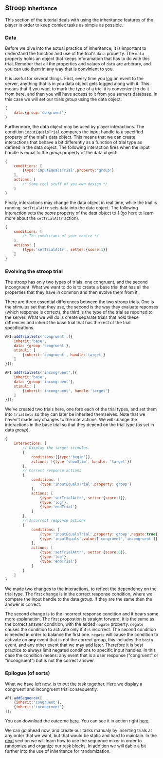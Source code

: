 ## Stroop <small>Inheritance</small>
This section of the tutorial deals with using the inheritance features of the player in order to keep comlex tasks as simple as possible.

### Data
Before we dive into the actual practice of inheritance, it is important to understand the function and use of the trial's `data` property. The `data` property holds an object that keeps inforamation that has to do with this trial. Remeber that all the properties and values of `data` are arbitrary, and you can use them in any way that is convinient to you.

It is useful for several things. First, every time you [log](./API.md#interactions-actions) an event to the server, anything that is in you data object gets logged along with it. This means that if you want to mark the type of a trial it is convenient to do it from here, and then you will have access to it from you servers database. In this case we will set our trials *group* using the data object:

```js
{
	data:{group:'congruent'}
}
```

Furthermore, the data object may be used by player interactions. The condition `inputEqualsTrial` compares the input handle to a specified property of the trial's data object. This means that we can create interactions that behave a bit differently as a function of trial type as defined in the data object. The following interaction fires when the input handle is equal to the *group* property of the data object:

```js
{
	conditions: [
		{type:'inputEqualsTrial',property:'group'}
	],
	actions: [
		/* Some cool stuff of you own design */
	]
}
```

Finaly, interactions may change the data object in real time, while the trial is running. `setTrialAttr` sets data into the data object. The following interaction sets the *score* property of the data object to *1* (go [here](./API.md#interactions-actions) to learn more about the `setTrialAttr` action).

```js
{
	conditions: [
		/* The conditions of your choice */
	],
	actions: [
		{type:'setTrialAttr', setter:{score:1}}
	]
}
```

### Evolving the stroop trial
The stroop has only two types of trials: one congruent, and the second incongruent. What we want to do is to create a base trial that has all the properties that they have in common and then evolve them from it.

There are three essential differences between the two stroop trials. One is the stimulus set that they use, the second is the way they evaluate reponses (which response is correct), the third is the type of the trial as reported to the server. What we will do is create separate trials that hold these diffrences and inherit the base trial that has the rest of the trial specifications.

```js
API.addTrialSets('congruent',[{
	inherit:'base',
	data: {group:'congruent'},
	stimuli: [
		{inherit:'congruent', handle:'target'}
	]
}]);

API.addTrialSets('incongruent',[{
	inherit:'base',
	data: {group:'incongruent'},
	stimuli: [
		{inherit:'incongruent', handle:'target'}
	]
}]);
```

We've created two trials here, one fore each of the trial types, and set them into `trialSets` so they can later be inherited themselves. Note that we haven't made any changes to the interactions. We will change the interactions in the base trial so that they depend on the trial type (as set in data *group*).

```js
{
	interactions: [
		// Display the target stimulus.
		{
			conditions:[{type:'begin'}],
			actions: [{type:'showStim', handle: 'target'}]
		},
		// Correct response actions
		{
			conditions: [
				{type:'inputEqualsTrial',property:'group'}
			],
			actions: [
				{type:'setTrialAttr', setter:{score:1}},
				{type:'log'},
				{type:'endTrial'}
			]
		},
		// Incorrect response actions
		{
			conditions: [
				{type:'inputEqualsTrial',property:'group',negate:true},
				{type:'inputEquals',value:['congruent','incongruent']}
			],
			actions: [
				{type:'setTrialAttr', setter:{score:0}},
				{type:'log'},
				{type:'endTrial'}
			]
		}
	]
}
```

We made two changes to the interactions, to reflect the dependency on the trial type. The first change is in the correct response condition, where we compare the input handle to the data *group*. If they are the same then the answer is correct.

The second change is to the incorrect response condition and it bears some more explanation. The first propostion is straight forward, it is the same as the correct answer condition, with the added `negate` property. `negate` causes the condition to activate only if it is incorrect. The second condition is needed in order to balance the first one. `negate` will cause the condition to activate on **any** event that is not the correct group, this includes the `begin` event, and any other event that we may add later. Therefore it is best practice to always limit negated conditions to specific input handles. In this case the condition means: any event that is a user response ("congruent" or "incongruent") but is not the correct answer.

### Epilogue (of sorts)
What we have left now, is to put the task together. Here we display a congruent and incongruent trial consequently.

```js
API.addSequence([
	{inherit:'congruent'},
	{inherit:'incongruent'}
]);
```

You can download the outcome [here](../../resources/tutorials/js/stroop-inheritance.js). You can see it in action right [here](#{player}../resources/tutorials/js/stroop-inheritance.js).

We can go ahead now, and create our tasks manualy by inserting trials at any order that we want, but that would be static and hard to maintain. In the [next](./stroop-block.html) section we will learn how to use the sequence mixer in order to randomize and organize our task blocks. In addition we will dable a bit further into the use of inheritance for randomization.